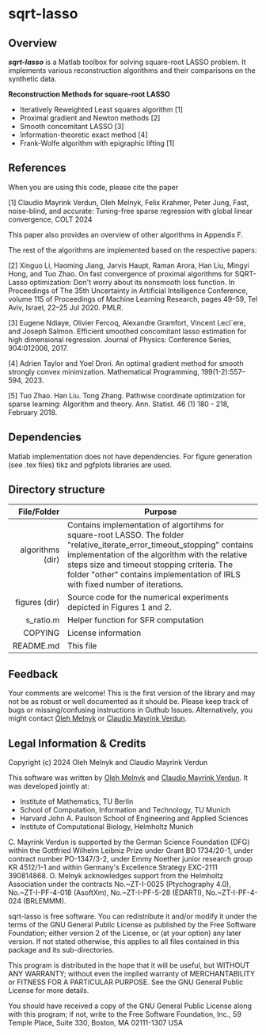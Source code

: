 sqrt-lasso 
=========================

Overview
--------
***sqrt-lasso*** is a Matlab toolbox for solving square-root LASSO problem.
It implements various reconstruction algorithms and their comparisons on the synthetic data.

__Reconstruction Methods for square-root LASSO__
* Iteratively Reweighted Least squares algorithm [1]
* Proximal gradient and Newton methods [2]
* Smooth concomitant LASSO [3]
* Information-theoretic exact method [4]
* Frank-Wolfe algorithm with epigraphic lifting [1]  

References
----------
When you are using this code, please cite the paper

[1] Claudio Mayrink Verdun, Oleh Melnyk, Felix Krahmer, Peter Jung, 
Fast, noise-blind, and accurate: Tuning-free sparse regression with global linear convergence,
COLT 2024

This paper also provides an overview of other algorithms in Appendix F.

The rest of the algorithms are implemented based on the respective papers:

[2] Xinguo Li, Haoming Jiang, Jarvis Haupt, Raman Arora, Han Liu, Mingyi Hong, and Tuo Zhao.
On fast convergence of proximal algorithms for SQRT-Lasso optimization: Don't worry about its nonsmooth loss function. 
In Proceedings of The 35th Uncertainty in Artificial Intelligence Conference, volume 115 of Proceedings of Machine Learning Research, pages 49–59, Tel Aviv, Israel, 22–25 Jul 2020. PMLR.

[3] Eugene Ndiaye, Olivier Fercoq, Alexandre Gramfort, Vincent Lecl`ere, and Joseph Salmon. 
Efficient smoothed concomitant lasso estimation for high dimensional regression. 
Journal of Physics: Conference Series, 904:012006,  2017.

[4] Adrien Taylor and Yoel Drori. 
An optimal gradient method for smooth strongly convex minimization. 
Mathematical Programming, 199(1-2):557–594, 2023. 

[5] Tuo Zhao. Han Liu. Tong Zhang. 
Pathwise coordinate optimization for sparse learning: Algorithm and theory. 
Ann. Statist. 46 (1) 180 - 218, February 2018.

Dependencies
------------
Matlab implementation does not have dependencies.
For figure generation (see .tex files) tikz and pgfplots libraries are used. 

Directory structure
-------------------

File/Folder        | Purpose
------------------:| ---------------------------------------------------------------------
algorithms (dir)   | Contains implementation of algortihms for square-root LASSO. The folder "relative_iterate_error_timeout_stopping" contains implementation of the algorithm with the relative steps size and timeout stopping criteria. The folder "other" contains implementation of IRLS with fixed number of iterations.
figures (dir) 	   | Source code for the numerical experiments depicted in Figures 1 and 2.
s_ratio.m 		   | Helper function for SFR computation
COPYING            | License information
README.md          | This file

Feedback
--------
Your comments are welcome! This is the first version of the library and may
not be as robust or well documented as it should be. Please keep track of bugs
or missing/confusing instructions in Guthub Issues.
Alternatively, you might contact
[Oleh Melnyk](mailto:oleh.melnyk@tu-berlin.de)
or
[Claudio Mayrink Verdun](mailto:claudioverdun@seas.harvard.edu).

Legal Information & Credits
---------------------------
Copyright (c) 2024 Oleh Melnyk and Claudio Mayrink Verdun

This software was written by [Oleh Melnyk](https://olehmelnyk.xyz/) and [Claudio Mayrink Verdun](https://seas.harvard.edu/person/claudio-mayrink-verdun).
It was developed jointly at: 
* Institute of Mathematics, TU Berlin
* School of Computation, Information and Technology, TU Munich
* Harvard John A. Paulson School of Engineering and Applied Sciences
* Institute of Computational Biology, Helmholtz Munich

C. Mayrink Verdun is supported by the German Science Foundation (DFG) within the Gottfried Wilhelm Leibniz Prize under Grant BO 1734/20-1, under contract number PO-1347/3-2, under Emmy Noether junior research group KR 4512/1-1 and within Germany's Excellence Strategy EXC-2111 390814868. 
O. Melnyk acknowledges support from the Helmholtz Association under the contracts No.~ZT-I-0025 (Ptychography 4.0), No.~ZT-I-PF-4-018 (AsoftXm), No.~ZT-I-PF-5-28 (EDARTI), No.~ZT-I-PF-4-024 (BRLEMMM).

sqrt-lasso is free software. You can redistribute it and/or modify it under the
terms of the GNU General Public License as published by the Free Software
Foundation; either version 2 of the License, or (at your option) any later
version. If not stated otherwise, this applies to all files contained in this
package and its sub-directories.

This program is distributed in the hope that it will be useful,
but WITHOUT ANY WARRANTY; without even the implied warranty of
MERCHANTABILITY or FITNESS FOR A PARTICULAR PURPOSE.  See the
GNU General Public License for more details.

You should have received a copy of the GNU General Public License
along with this program; if not, write to the Free Software
Foundation, Inc., 59 Temple Place, Suite 330, Boston, MA  02111-1307  USA



